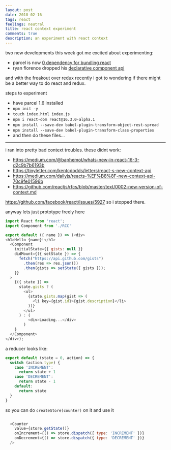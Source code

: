 ```yaml
---
layout: post
date: 2018-02-16
tags: react
feelings: neutral
title: react context experiment
comments: true
description: an experiment with react context
---
```



two new developments this week got me excited about experimenting:

- parcel is now [0 dependency for bundling react](https://medium.com/@devongovett/parcel-v1-6-0-46f4a2514668)
- ryan florence dropped his [declarative component api](https://github.com/ryanflorence/react-component-component)

and with the freakout over redux recently i got to wondering if there might be a better way to do react and redux.

steps to experiment

- have parcel 1.6 installed
- `npm init -y`
- `touch index.html index.js`
- `npm i react-dom react@16.3.0-alpha.1`
- `npm install --save-dev babel-plugin-transform-object-rest-spread`
- `npm install --save-dev babel-plugin-transform-class-properties`
- and then do these files...

---

i ran into pretty bad context troubles. these didnt work:

- <https://medium.com/@baphemot/whats-new-in-react-16-3-d2c9b7b6193b>
- <https://tinyletter.com/kentcdodds/letters/react-s-new-context-api>
- <https://medium.com/dailyjs/reacts-%EF%B8%8F-new-context-api-70c9fe01596b>
- <https://github.com/reactjs/rfcs/blob/master/text/0002-new-version-of-context.md>


<https://github.com/facebook/react/issues/5927> so i stopped there.

anyway lets just prototype freely here

```js
import React from 'react';
import Component from './RCC'

export default ({ name }) => (<div>
<h1>Hello {name}!</h1>
  <Component
    initialState={{ gists: null }}
    didMount={({ setState }) => {
      fetch("https://api.github.com/gists")
        .then(res => res.json())
        .then(gists => setState({ gists }));
    }}
  >
    {({ state }) =>
      state.gists ? (
        <ul>
          {state.gists.map(gist => (
            <li key={gist.id}>{gist.description}</li>
          ))}
        </ul>
      ) : (
          <div>Loading...</div>
        )
    }
  </Component>
</div>);

```

a reducer looks like:
```js 
export default (state = 0, action) => {
  switch (action.type) {
    case 'INCREMENT':
      return state + 1
    case 'DECREMENT':
      return state - 1
    default:
      return state
  }
}
```

so you can do `createStore(counter)` on it and use it

```js

  <Counter
    value={store.getState()}
    onIncrement={() => store.dispatch({ type: 'INCREMENT' })}
    onDecrement={() => store.dispatch({ type: 'DECREMENT' })}
  />
```
